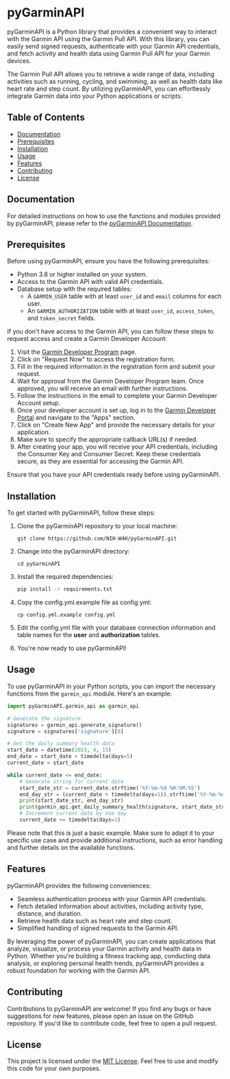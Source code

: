 # pyGarminAPI
pyGarminAPI is a Python library that provides a convenient way to interact with the Garmin API using the Garmin Pull API. With this library, you can easily send signed requests, authenticate with your Garmin API credentials, and fetch activity and health data using Garmin Pull API for your Garmin devices.

The Garmin Pull API allows you to retrieve a wide range of data, including activities such as running, cycling, and swimming, as well as health data like heart rate and step count. By utilizing pyGarminAPI, you can effortlessly integrate Garmin data into your Python applications or scripts.

## Table of Contents

- [Documentation](#documentation)
- [Prerequisites](#prerequisites)
- [Installation](#installation)
- [Usage](#usage)
- [Features](#features)
- [Contributing](#contributing)
- [License](#license)

## Documentation

For detailed instructions on how to use the functions and modules provided by pyGarminAPI, please refer to the [pyGarminAPI Documentation](https://usc-infolab.github.io/pyGarminAPI/).

## Prerequisites

Before using pyGarminAPI, ensure you have the following prerequisites:

- Python 3.8 or higher installed on your system.
- Access to the Garmin API with valid API credentials.
- Database setup with the required tables:
  - A `GARMIN_USER` table with at least `user_id` and `email` columns for each user.
  - An `GARMIN_AUTHORIZATION` table with at least `user_id`, `access_token`, and `token_secret` fields.

If you don't have access to the Garmin API, you can follow these steps to request access and create a Garmin Developer Account:

1. Visit the [Garmin Developer Program](https://developer.garmin.com/gc-developer-program/overview/) page.
2. Click on "Request Now" to access the registration form.
3. Fill in the required information in the registration form and submit your request.
4. Wait for approval from the Garmin Developer Program team. Once approved, you will receive an email with further instructions.
5. Follow the instructions in the email to complete your Garmin Developer Account setup.
6. Once your developer account is set up, log in to the [Garmin Developer Portal](https://developerportal.garmin.com/) and navigate to the "Apps" section.
7. Click on "Create New App" and provide the necessary details for your application.
8. Make sure to specify the appropriate callback URL(s) if needed.
9. After creating your app, you will receive your API credentials, including the Consumer Key and Consumer Secret. Keep these credentials secure, as they are essential for accessing the Garmin API.

Ensure that you have your API credentials ready before using pyGarminAPI.


## Installation
To get started with pyGarminAPI, follow these steps:

1. Clone the pyGarminAPI repository to your local machine:

   ```shell
   git clone https://github.com/NIH-W4H/pyGarminAPI.git
   ```

2. Change into the pyGarminAPI directory:
    ```shell
    cd pyGarminAPI
    ```

3. Install the required dependencies:
    ```bash
    pip install -r requirements.txt
    ```

4. Copy the config.yml.example file as config.yml:
    ```shell
    cp config.yml.example config.yml
    ```

5. Edit the config.yml file with your database connection information and table names for the **user** and **authorization** tables.

6. You're now ready to use pyGarminAPI!

## Usage
To use pyGarminAPI in your Python scripts, you can import the necessary functions from the `garmin_api` module. Here's an example:
```python
import pyGarminAPI.garmin_api as garmin_api

# Generate the signature
signatures = garmin_api.generate_signature()
signature = signatures['signature'][0]

# Get the daily summary health data
start_date = datetime(2023, 4, 15)
end_date = start_date + timedelta(days=5)
current_date = start_date

while current_date <= end_date:
    # Generate string for current date
    start_date_str = current_date.strftime('%Y-%m-%d %H:%M:%S')
    end_day_str = (current_date + timedelta(days=1)).strftime('%Y-%m-%d %H:%M:%S')
    print(start_date_str, end_day_str)
    print(garmin_api.get_daily_summary_health(signature, start_date_str, end_day_str))
    # Increment current date by one day
    current_date += timedelta(days=1)
```
Please note that this is just a basic example. Make sure to adapt it to your specific use case and provide additional instructions, such as error handling and further details on the available functions.

## Features
pyGarminAPI provides the following conveniences:
- Seamless authentication process with your Garmin API credentials.
- Fetch detailed information about activities, including activity type, distance, and duration.
- Retrieve health data such as heart rate and step count.
- Simplified handling of signed requests to the Garmin API.

By leveraging the power of pyGarminAPI, you can create applications that analyze, visualize, or process your Garmin activity and health data in Python. Whether you're building a fitness tracking app, conducting data analysis, or exploring personal health trends, pyGarminAPI provides a robust foundation for working with the Garmin API.

## Contributing
Contributions to pyGarminAPI are welcome! If you find any bugs or have suggestions for new features, please open an issue on the GitHub repository. If you'd like to contribute code, feel free to open a pull request.

## License
This project is licensed under the [MIT License](https://github.com/NIH-W4H/pyGarminAPI/blob/main/LICENSE). Feel free to use and modify this code for your own purposes.

